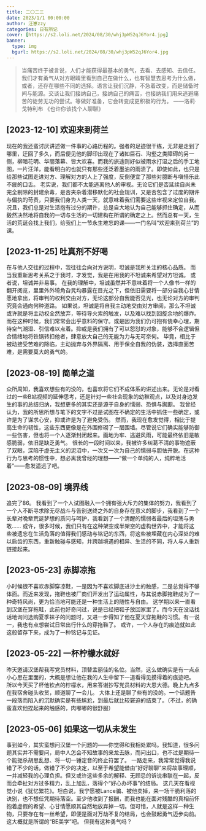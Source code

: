 ```yaml
---
title: 二〇二三
date: 2023/1/1 00:00:00
author: 汪崽zzy
categories: 日有所记
cover: [https://s2.loli.net/2024/08/30/whj3pW52qJ6Yor4.jpg]
banner: 
  type: img
  bgurl: https://s2.loli.net/2024/08/30/whj3pW52qJ6Yor4.jpg
---
```


>当痛苦终于被言说，人们才能获得最基本的勇气，去看、去感知、去信任。我们才有勇气从对方眼睛里看到自己在做什么，也有智慧去思考为什么做，或者，还存在哪些不同的选择。语言让我们沉静，不急着改变，而是储备时间与能源。交谈让我们接纳自己，接纳自己的痛苦，也接纳我们用来逃避痛苦的徒劳无功的尝试。等做好准备，它会转变成更积极的行为。
>——洛莉·戈特利布 《也许你该找个人聊聊》

## [2023-12-10] 欢迎来到荷兰
现在的我还蛮讨厌讲述做一件事的心路历程的。强者的足迹很干练，无非是走到了哪里，迂回了多久，而后便见他的脚印出现在了诸如巨石、沟壑之类障碍的另一侧，柳暗花明、华丽落幕、皆大欢喜。而我的旅途则好似被雨水打湿之后的手工地图，一片汪洋，能看明白的也就只有那些还泛着墨油的雨渍了。即使如此，也只是给那些试图走进对方、理解对方的人上了强度，反倒便宜了那些对臆断与嗔怪乐此不疲的口舌。
老实说，我们都不太能逃离他人的审视。无论它们是否延续自尚未完全剔除的封建余毒，是否夹杂着潜移默化的社会规训，又是否包含了过度的期许与偏执的苛责，只要我们身为人类一天，就意味着我们需要这些审视来定位自我。
况且，我们总是对生活抱有过分的期许，总是自大地认为自己能够抓住确定，从而毅然决然地将自我的一切与生活的一切建构在所谓的确定之上。然而总有一天，生活的荒诞会找上我们，给我们上一节永生难忘的课——一门名叫“欢迎来到荷兰”的课。<br>

## [2023-11-25] 吐真剂不好喝
在与他人交往的过程中，我往往会向对方说明，坦诚是我所关注的核心品质。
而当我重新思考关系之于我时，才发觉，我是在用我的不坦诚来希望对方坦诚。
或者说，坦诚并非易事。
在我的理解中，坦诚虽然并不意味着将一个人像书一样的翻开阅览，里里外外犄角旮旯均暴露在目光之下，但依旧需要将一部分自我心甘情愿地拿出，将审判的权利交由对方，无论这部分自我能否见光，也无论对方的审判究竟会通向何种道路。
如果说，坦诚是将自我主动地交由对方审阅，那么不坦诚或许就是将主动权全然放弃，等待导火索的触发，以及难以找到回旋余地的爆炸。
而在这种时候，我们常常会出乎意料的保守。或是因为我们仍可抱有侥幸心理，期待空气潮湿、引信难以点着。抑或是我们拥有了可以怨怼的对象，能够不合逻辑但合情绪地将铁锅转扣他者，肆意放大自己的无能为力与无可奈何。
毕竟，相比于被动接受苦难的降临，主动抛弃与外界隔离、用于保全自我的伪装，选择直面苦难，是需要莫大的勇气的。<br>

## [2023-08-19] 简单之道
众所周知，我喜欢想些有的没的，也喜欢将它们不成体系的讲述出来。无论是对看过的一些B站视频的延伸思考，还是针对一些社会现象的幼稚观点，以及对身边发生的事的总结归纳，我想更多的其实还是源于自身的懦弱、恐惧与踟蹰。
我曾经认为，我的所思所想与笔下的文字不过是试图在不确定的生活中抓住一些确定，或许是为了谋求心安，抑或许是为了避免受伤。
然而，我现在愈发觉得，相比于提高生命的韧性，这些东西更像是在外围修砌了一层围墙。尽管说它们确实能够防御一些伤害，但也将一个人逐渐封闭起来。画地为牢、逃避风雨，可能最终依旧是敏感脆弱，依旧是缺乏勇气。
很长的一段时间以来，我被许多纠葛不清的事物遮蔽了双眼，深陷于虚无主义的泥沼中，一次又一次为自己的懦弱与胆怯开脱。在这种行为与思考的惯性中，想必离我曾经的理想——“做一个单纯的人，纯粹地活着”——愈发遥远了吧。<br>

## [2023-08-09] 境界线
追完了86。
我看到了一个人试图融入一个拥有强大斥力的集体的努力，我看到了一个人不断寻求除无尽战斗与告别送终之外的自身存在意义的脚步，我看到了一个长辈对晚辈荒诞梦想的质问与呵护，我看到了一个清醒的懦弱者最后的坦荡与勇敢……
或许，很多时候，我们只有在这种架空或半架空的虚构世界中，才能将这些被遗忘在生活角落的值得我们感动与铭记的东西，将这些被埋藏在内心深处的难以启齿的东西，重新触碰与感知，并跨越境遇的相异、生活的不同，将人与人重新链接起来。<br>

## [2023-05-23] 赤脚凉拖
小时候很不喜欢赤脚穿凉鞋，一是因为不喜欢脚底进沙土的触感，二是总觉得不够体面。而近来发现，拖鞋也被厂商们开发出了运动属性，与其说赤脚拖鞋成为了一种奇特风尚，更为恰当地可能还是一种生活上的随性与自由。
这学期以来一直看到汉堡在穿拖鞋，此前也好奇问过，说是已经把鞋子放回家里了。而今天在没话找话地询问选购夏季袜子的问题时，又进一步得知了他在夏天穿拖鞋的习惯。有一说一，我也有点想尝试日常出行什么的穿拖鞋了。
或许，一个人存在的痕迹就如此这般留存下来，成为了一种铭记与见证。<br>

## [2023-05-22] 一杯柠檬水就好
昨天邀请汉堡帮我写党员材料，顶替孟丽佳的名位。当然，这么做确实是有一点点小心思在里面的，大概是想让他在我的人生中留下一道看得见摸得着的痕迹吧。
所以今天买了杯他钦点的柠檬水，用来答谢抄写党员材料的大恩大德。晚上九点多在我宿舍碰头收货，顺道聊了一会儿。
大体上还是聊了些有的没的。一个话题告一段落而陷入的沉默确实是有些尴尬，到最后就比较窘迫的结束了。（不过，的确蛮喜欢他捏起来的触感的，肉嘟嘟的很舒服）<br>

## [2023-05-06] 如果这一切从未发生
事到如今，其实蛮想问汉堡一个问题的——你觉得和我相处累吗。我知道，很多问题其实并不需要问，局中人怎会不知故事的来龙去脉，而问出口，也不过是期待一个能扼杀胡思乱想、将一切一锤定音的终止符罢了。
一路走来，我常常觉得我说错了不少的话，做错了不少的决定，以至于希望能借由“好好聊聊”来将故事理顺，一并减轻我的心理负担。但又或许这些多余的解释、无顾忌的诉说串联在一起，反而会牵扯对方过多精力，乱上加乱，落得个“好心办坏事”的结局。
这几天在看视觉小说《犹忆繁花》。坦白说，我宁愿被Lance骗、被他卖掉，来一场干脆利落的诀别，也不想任凭期待落空。至少他收到了报酬，而我也能在面对残酷的真相前怀抱着虚假的希望、心甘情愿顺其自然地放弃掉一切。但可惜，人就是这样一种生物，只要存在有一丝希望，即便是面对万劫不复的结局，也会鼓起勇气迈步向前。这大概就是所谓的“BE美学”吧。
但我有这种勇气吗？